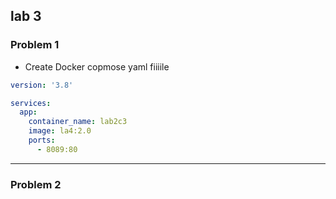 ## lab 3 

### Problem 1 
- Create Docker copmose yaml fiiiile 
```yml
version: '3.8'

services:
  app:
    container_name: lab2c3
    image: la4:2.0
    ports:
      - 8089:80
```
-------------------------------------
### Problem 2 


